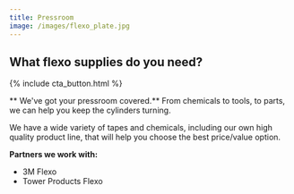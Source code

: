 ```yaml
---
title: Pressroom
image: /images/flexo_plate.jpg
---
```

## What flexo supplies do you need?
{% include cta_button.html %}
<!-- split -->
** We've got your pressroom covered.** From chemicals to tools, to parts, we can help you keep the cylinders turning.

We have a wide variety of tapes and chemicals, including our own high quality product line, that will help you choose the best price/value option.

**Partners we work with:**
 - 3M Flexo
 - Tower Products Flexo
